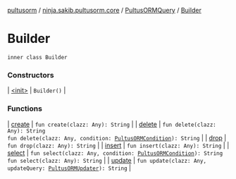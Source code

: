 [pultusorm](../../../index.md) / [ninja.sakib.pultusorm.core](../../index.md) / [PultusORMQuery](../index.md) / [Builder](.)

# Builder

`inner class Builder`

### Constructors

| [&lt;init&gt;](-init-.md) | `Builder()` |

### Functions

| [create](create.md) | `fun create(clazz: Any): String` |
| [delete](delete.md) | `fun delete(clazz: Any): String`<br>`fun delete(clazz: Any, condition: `[`PultusORMCondition`](../../-pultus-o-r-m-condition/index.md)`): String` |
| [drop](drop.md) | `fun drop(clazz: Any): String` |
| [insert](insert.md) | `fun insert(clazz: Any): String` |
| [select](select.md) | `fun select(clazz: Any, condition: `[`PultusORMCondition`](../../-pultus-o-r-m-condition/index.md)`): String`<br>`fun select(clazz: Any): String` |
| [update](update.md) | `fun update(clazz: Any, updateQuery: `[`PultusORMUpdater`](../../-pultus-o-r-m-updater/index.md)`): String` |

